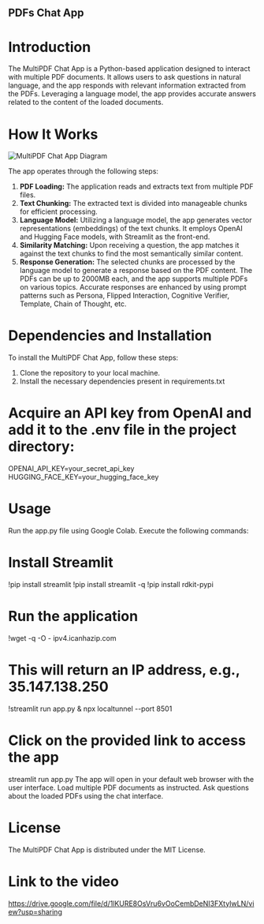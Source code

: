 ## PDFs Chat App

# Introduction

The MultiPDF Chat App is a Python-based application designed to interact with multiple PDF documents. It allows users to ask questions in natural language, and the app responds with relevant information extracted from the PDFs. Leveraging a language model, the app provides accurate answers related to the content of the loaded documents.


# How It Works

![MultiPDF Chat App Diagram](./docs/PDF-LangChain.jpg)

The app operates through the following steps:

1. **PDF Loading:** The application reads and extracts text from multiple PDF files.
2. **Text Chunking:** The extracted text is divided into manageable chunks for efficient processing.
3. **Language Model:** Utilizing a language model, the app generates vector representations (embeddings) of the text chunks. It employs OpenAI and Hugging Face models, with Streamlit as the front-end.
4. **Similarity Matching:** Upon receiving a question, the app matches it against the text chunks to find the most semantically similar content.
5. **Response Generation:** The selected chunks are processed by the language model to generate a response based on the PDF content. The PDFs can be up to 2000MB each, and the app supports multiple PDFs on various topics. Accurate responses are enhanced by using prompt patterns such as Persona, Flipped Interaction, Cognitive Verifier, Template, Chain of Thought, etc.

# Dependencies and Installation

To install the MultiPDF Chat App, follow these steps:

1. Clone the repository to your local machine.
2. Install the necessary dependencies present in requirements.txt

# Acquire an API key from OpenAI and add it to the .env file in the project directory:
OPENAI_API_KEY=your_secret_api_key
HUGGING_FACE_KEY=your_hugging_face_key

# Usage
Run the app.py file using Google Colab. Execute the following commands:
# Install Streamlit
!pip install streamlit
!pip install streamlit -q
!pip install rdkit-pypi

# Run the application
!wget -q -O - ipv4.icanhazip.com
# This will return an IP address, e.g., 35.147.138.250
!streamlit run app.py & npx localtunnel --port 8501
# Click on the provided link to access the app
streamlit run app.py
The app will open in your default web browser with the user interface.
Load multiple PDF documents as instructed.
Ask questions about the loaded PDFs using the chat interface.

# License
The MultiPDF Chat App is distributed under the MIT License.

# Link to the video
https://drive.google.com/file/d/1lKURE8OsVru6vOoCembDeNI3FXtyIwLN/view?usp=sharing

